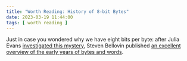```yaml
---
title: "Worth Reading: History of 8-bit Bytes"
date: 2023-03-19 11:44:00
tags: [ worth reading ]
---
```

Just in case you wondered why we have eight bits per byte: after Julia Evans [investigated this mystery](https://jvns.ca/blog/2023/03/06/possible-reasons-8-bit-bytes/), Steven Bellovin published [an excellent overview of the early years of bytes and words](https://www.cs.columbia.edu/~smb/blog/2023-03/2023-03-07.html).
